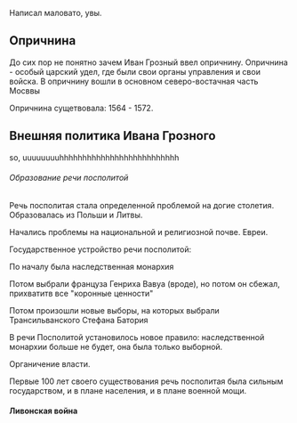 Написал маловато, увы.
## Опричнина

До сих пор не понятно зачем Иван Грозный ввел опричнину.
Опричнина - особый царский удел, где были свои органы управления и свои войска.
В опричнину вошли в основном северо-востачная часть Мосввы

Опричнина сущетвовала: 1564 - 1572.

## Внешняя политика Ивана Грозного

so, uuuuuuuuhhhhhhhhhhhhhhhhhhhhhhhhhh

###### Образование речи посполитой

Речь посполитая стала определенной проблемой на догие столетия. Образовалась из Польши и Литвы. 

Начались проблемы на национальной и религиозной почве.
Евреи.             

Государственное устройство речи посполитой:

По началу была наследственная монархия

Потом выбрали француза Генриха Вавуа (вроде), но потом он сбежал, прихватитв все "коронные ценности"

Потом произошли новые выборы, на которых выбрали Трансильванского Стефана Батория

В речи Посполитой установилось новое правило: наследственной монархии больше не будет, она была только выборной.

Органичение власти.

Первые 100 лет своего существования речь посполитая была сильным государством, и в плане населения, и в плане военной мощи.

#### Ливонская война

